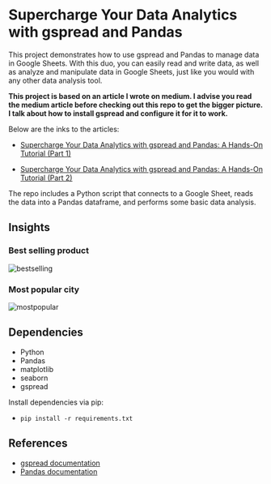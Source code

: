 # Supercharge Your Data Analytics with gspread and Pandas


This project demonstrates how to use gspread and Pandas to manage data in Google Sheets. With this duo, you can easily read and write data, as well as analyze and manipulate data in Google Sheets, just like you would with any other data analysis tool.

**This project is based on an article I wrote on medium. I advise you read the medium article before checking out this repo to get the bigger picture.
I talk about how to install gspread and configure it for it to work.**

Below are the inks to the articles:
- [Supercharge Your Data Analytics with gspread and Pandas: A Hands-On Tutorial (Part 1)](https://medium.com/p/c372ec239750/edit)


- [Supercharge Your Data Analytics with gspread and Pandas: A Hands-On Tutorial (Part 2)](https://medium.com/p/32ed216ca37e/edit)


The repo includes a Python script that connects to a Google Sheet, reads the data into a Pandas dataframe, and performs some basic data analysis.

## Insights
### Best selling product
![bestselling](https://user-images.githubusercontent.com/41656028/225513813-62e3ed46-6e58-4e24-9c45-45e1572964a4.png)

### Most popular city
![mostpopular](https://user-images.githubusercontent.com/41656028/225513807-239bf5cd-c854-41e4-87c7-e96da49fb893.png)

## Dependencies

- Python
- Pandas
- matplotlib
- seaborn
- gspread

Install dependencies via pip: 
- ```pip install -r requirements.txt```

## References
- [gspread documentation](https://gspread.readthedocs.io/en/latest/)
- [Pandas documentation](https://pandas.pydata.org/docs/)



